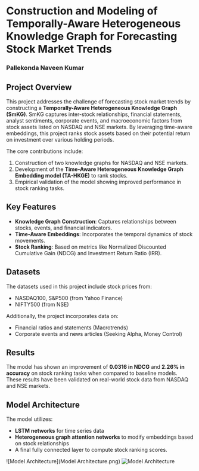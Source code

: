
# Construction and Modeling of Temporally-Aware Heterogeneous Knowledge Graph for Forecasting Stock Market Trends

### Pallekonda Naveen Kumar

## Project Overview

This project addresses the challenge of forecasting stock market trends by constructing a **Temporally-Aware Heterogeneous Knowledge Graph (SmKG)**. SmKG captures inter-stock relationships, financial statements, analyst sentiments, corporate events, and macroeconomic factors from stock assets listed on NASDAQ and NSE markets. By leveraging time-aware embeddings, this project ranks stock assets based on their potential return on investment over various holding periods.

The core contributions include:
1. Construction of two knowledge graphs for NASDAQ and NSE markets.
2. Development of the **Time-Aware Heterogeneous Knowledge Graph Embedding model (TA-HKGE)** to rank stocks.
3. Empirical validation of the model showing improved performance in stock ranking tasks.

## Key Features

- **Knowledge Graph Construction**: Captures relationships between stocks, events, and financial indicators.
- **Time-Aware Embeddings**: Incorporates the temporal dynamics of stock movements.
- **Stock Ranking**: Based on metrics like Normalized Discounted Cumulative Gain (NDCG) and Investment Return Ratio (IRR).

## Datasets

The datasets used in this project include stock prices from:
- NASDAQ100, S&P500 (from Yahoo Finance)
- NIFTY500 (from NSE)

Additionally, the project incorporates data on:
- Financial ratios and statements (Macrotrends)
- Corporate events and news articles (Seeking Alpha, Money Control)


## Results

The model has shown an improvement of **0.0316 in NDCG** and **2.26% in accuracy** on stock ranking tasks when compared to baseline models. These results have been validated on real-world stock data from NASDAQ and NSE markets.

## Model Architecture

The model utilizes:
- **LSTM networks** for time series data
- **Heterogeneous graph attention networks** to modify embeddings based on stock relationships
- A final fully connected layer to compute stock ranking scores.

![Model Architecture](Model Architecture.png)
![Model Architecture](https://github.com/user-attachments/assets/dd15ff52-b65f-4c8c-ac73-66785c85c596)

